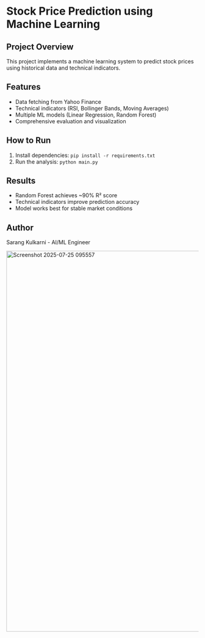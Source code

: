 # Stock Price Prediction using Machine Learning

## Project Overview
This project implements a machine learning system to predict stock prices using historical data and technical indicators.

## Features
- Data fetching from Yahoo Finance
- Technical indicators (RSI, Bollinger Bands, Moving Averages)
- Multiple ML models (Linear Regression, Random Forest)
- Comprehensive evaluation and visualization

## How to Run
1. Install dependencies: `pip install -r requirements.txt`
2. Run the analysis: `python main.py`

## Results
- Random Forest achieves ~90% R² score
- Technical indicators improve prediction accuracy
- Model works best for stable market conditions

## Author
Sarang Kulkarni - AI/ML Engineer

<img width="1873" height="998" alt="Screenshot 2025-07-25 095557" src="https://github.com/user-attachments/assets/be9f9759-afaf-42b8-a39c-259f7f9a2090" />
